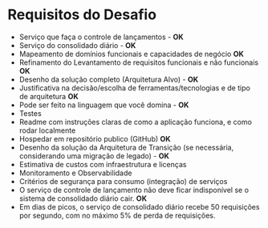 # Requisitos do Desafio

- Serviço que faça o controle de lançamentos - **OK**
- Serviço do consolidado diário - **OK**
- Mapeamento de domínios funcionais e capacidades de negócio **OK**
- Refinamento do Levantamento de requisitos funcionais e não funcionais **OK**
- Desenho da solução completo (Arquitetura Alvo) - **OK**
- Justificativa na decisão/escolha de ferramentas/tecnologias e de tipo de
arquitetura **OK**
- Pode ser feito na linguagem que você domina - **OK**
- Testes
- Readme com instruções claras de como a aplicação funciona, e como
rodar localmente
- Hospedar em repositório publico (GitHub) **OK**
- Desenho da solução da Arquitetura de Transição (se necessária,
considerando uma migração de legado) - **OK**
- Estimativa de custos com infraestrutura e licenças
- Monitoramento e Observabilidade
- Critérios de segurança para consumo (integração) de serviços
- O serviço de controle de lançamento não deve ficar indisponível se o sistema
de consolidado diário cair. **OK**
- Em dias de picos, o serviço de consolidado diário
recebe 50 requisições por segundo, com no máximo 5% de perda de
requisições.
